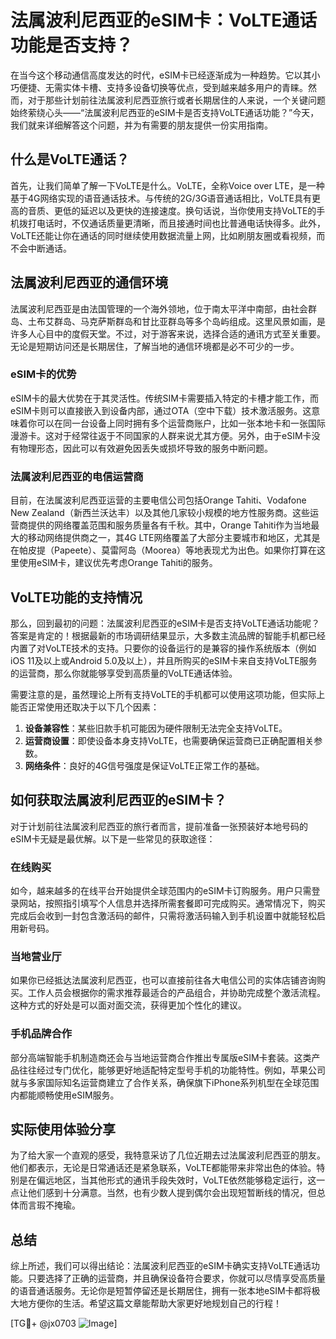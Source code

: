 # 法属波利尼西亚的eSIM卡：VoLTE通话功能是否支持？

在当今这个移动通信高度发达的时代，eSIM卡已经逐渐成为一种趋势。它以其小巧便捷、无需实体卡槽、支持多设备切换等优点，受到越来越多用户的青睐。然而，对于那些计划前往法属波利尼西亚旅行或者长期居住的人来说，一个关键问题始终萦绕心头——“法属波利尼西亚的eSIM卡是否支持VoLTE通话功能？”今天，我们就来详细解答这个问题，并为有需要的朋友提供一份实用指南。

## 什么是VoLTE通话？

首先，让我们简单了解一下VoLTE是什么。VoLTE，全称Voice over LTE，是一种基于4G网络实现的语音通话技术。与传统的2G/3G语音通话相比，VoLTE具有更高的音质、更低的延迟以及更快的连接速度。换句话说，当你使用支持VoLTE的手机拨打电话时，不仅通话质量更清晰，而且接通时间也比普通电话快得多。此外，VoLTE还能让你在通话的同时继续使用数据流量上网，比如刷朋友圈或看视频，而不会中断通话。

## 法属波利尼西亚的通信环境

法属波利尼西亚是由法国管理的一个海外领地，位于南太平洋中南部，由社会群岛、土布艾群岛、马克萨斯群岛和甘比亚群岛等多个岛屿组成。这里风景如画，是许多人心目中的度假天堂。不过，对于游客来说，选择合适的通讯方式至关重要。无论是短期访问还是长期居住，了解当地的通信环境都是必不可少的一步。

### eSIM卡的优势

eSIM卡的最大优势在于其灵活性。传统SIM卡需要插入特定的卡槽才能工作，而eSIM卡则可以直接嵌入到设备内部，通过OTA（空中下载）技术激活服务。这意味着你可以在同一台设备上同时拥有多个运营商账户，比如一张本地卡和一张国际漫游卡。这对于经常往返于不同国家的人群来说尤其方便。另外，由于eSIM卡没有物理形态，因此可以有效避免因丢失或损坏导致的服务中断问题。

### 法属波利尼西亚的电信运营商

目前，在法属波利尼西亚运营的主要电信公司包括Orange Tahiti、Vodafone New Zealand（新西兰沃达丰）以及其他几家较小规模的地方性服务商。这些运营商提供的网络覆盖范围和服务质量各有千秋。其中，Orange Tahiti作为当地最大的移动网络提供商之一，其4G LTE网络覆盖了大部分主要城市和地区，尤其是在帕皮提（Papeete）、莫雷阿岛（Moorea）等地表现尤为出色。如果你打算在这里使用eSIM卡，建议优先考虑Orange Tahiti的服务。

## VoLTE功能的支持情况

那么，回到最初的问题：法属波利尼西亚的eSIM卡是否支持VoLTE通话功能呢？答案是肯定的！根据最新的市场调研结果显示，大多数主流品牌的智能手机都已经内置了对VoLTE技术的支持。只要你的设备运行的是兼容的操作系统版本（例如iOS 11及以上或Android 5.0及以上），并且所购买的eSIM卡来自支持VoLTE服务的运营商，那么你就能够享受到高质量的VoLTE通话体验。

需要注意的是，虽然理论上所有支持VoLTE的手机都可以使用这项功能，但实际上能否正常使用还取决于以下几个因素：

1. **设备兼容性**：某些旧款手机可能因为硬件限制无法完全支持VoLTE。
2. **运营商设置**：即使设备本身支持VoLTE，也需要确保运营商已正确配置相关参数。
3. **网络条件**：良好的4G信号强度是保证VoLTE正常工作的基础。

## 如何获取法属波利尼西亚的eSIM卡？

对于计划前往法属波利尼西亚的旅行者而言，提前准备一张预装好本地号码的eSIM卡无疑是最优解。以下是一些常见的获取途径：

### 在线购买

如今，越来越多的在线平台开始提供全球范围内的eSIM卡订购服务。用户只需登录网站，按照指引填写个人信息并选择所需套餐即可完成购买。通常情况下，购买完成后会收到一封包含激活码的邮件，只需将激活码输入到手机设置中就能轻松启用新号码。

### 当地营业厅

如果你已经抵达法属波利尼西亚，也可以直接前往各大电信公司的实体店铺咨询购买。工作人员会根据你的需求推荐最适合的产品组合，并协助完成整个激活流程。这种方式的好处是可以面对面交流，获得更加个性化的建议。

### 手机品牌合作

部分高端智能手机制造商还会与当地运营商合作推出专属版eSIM卡套装。这类产品往往经过专门优化，能够更好地适配特定型号手机的功能特性。例如，苹果公司就与多家国际知名运营商建立了合作关系，确保旗下iPhone系列机型在全球范围内都能顺畅使用eSIM服务。

## 实际使用体验分享

为了给大家一个直观的感受，我特意采访了几位近期去过法属波利尼西亚的朋友。他们都表示，无论是日常通话还是紧急联系，VoLTE都能带来非常出色的体验。特别是在偏远地区，当其他形式的通讯手段失效时，VoLTE依然能够稳定运行，这一点让他们感到十分满意。当然，也有少数人提到偶尔会出现短暂断线的情况，但总体而言瑕不掩瑜。

## 总结

综上所述，我们可以得出结论：法属波利尼西亚的eSIM卡确实支持VoLTE通话功能。只要选择了正确的运营商，并且确保设备符合要求，你就可以尽情享受高质量的语音通话服务。无论你是短暂停留还是长期居住，拥有一张本地eSIM卡都将极大地方便你的生活。希望这篇文章能帮助大家更好地规划自己的行程！

[TG💪+ @jx0703 ![Image](https://github.com/user-attachments/assets/dbca1d08-cadb-493c-b0ec-ad6f7a83f270)]